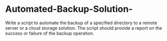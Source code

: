 # Automated-Backup-Solution-
Write a script to automate the backup of a specified directory to a remote server or a cloud storage solution. The script should provide a report on the success or failure of the backup operation.
